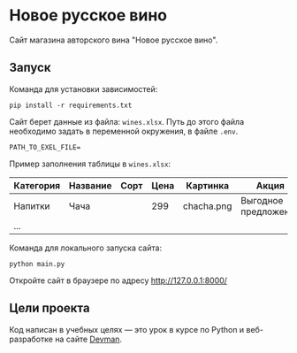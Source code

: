 # Новое русское вино

Сайт магазина авторского вина "Новое русское вино".

## Запуск
Команда для установки зависимостей:
``` 
pip install -r requirements.txt
``` 

Сайт берет данные из файла: `wines.xlsx`. Путь до этого файла необходимо задать в переменной 
окружения, в файле `.env`.
```
PATH_TO_EXEL_FILE=
```

Пример заполнения таблицы в `wines.xlsx`:

| Категория | Название | Сорт | Цена | Картинка   | Акция                |
|-----------|----------|------|------|------------|----------------------|
| Напитки   | Чача     |      | 299  | chacha.png | Выгодное предложение |
| ...       |          |      |      |            |                      |

Команда для локального запуска сайта:
``` 
python main.py
```
Откройте сайт в браузере по адресу http://127.0.0.1:8000/

## Цели проекта

Код написан в учебных целях — это урок в курсе по Python и веб-разработке на сайте [Devman](https://dvmn.org).
